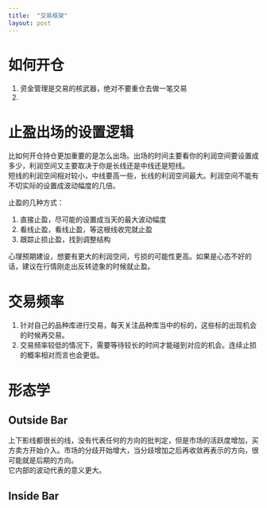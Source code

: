 ```yaml
---
title:  "交易框架"
layout: post
---
```

# 如何开仓

1. 资金管理是交易的核武器，绝对不要重仓去做一笔交易
2. 


# 止盈出场的设置逻辑

比如何开仓持仓更加重要的是怎么出场。出场的时间主要看你的利润空间要设置成多少，利润空间又主要取决于你是长线还是中线还是短线。  
短线的利润空间相对较小，中线要高一些，长线的利润空间最大。利润空间不能有不切实际的设置成波动幅度的几倍。  

止盈的几种方式：
1. 直接止盈，尽可能的设置成当天的最大波动幅度
2. 看线止盈，看线止盈，等这根线收完就止盈
3. 跟踪止损止盈，找到调整结构

心理预期建设，想要有更大的利润空间，亏损的可能性更高。如果是心态不好的话，建议在行情刚走出反转迹象的时候就止盈。

# 交易频率

1. 针对自己的品种库进行交易，每天关注品种库当中的标的，这些标的出现机会的时候再交易。
2. 交易频率较低的情况下，需要等待较长的时间才能碰到对应的机会。连续止损的概率相对而言也会更低。

# 形态学
## Outside Bar
上下影线都很长的线，没有代表任何的方向的批判定，但是市场的活跃度增加，买方卖方开始介入。市场的分歧开始增大，当分歧增加之后再收敛再表示的方向，很可能就是后期的方向。    
它内部的波动代表的意义更大。  

## Inside Bar

